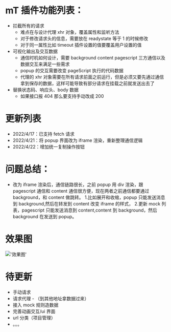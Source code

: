 # mT 插件功能列表：

- 拦截所有的请求
  - 难点在与设计代理 xhr 对象，覆盖属性和监听方法
  - 对于修改请求头的信息，需要放在 readystate 等于 1 的时候修改
  - 对于同一属性比如 timeout 插件设置的值要覆盖用户设置的值
- 可视化输出及交互数据
  - 通信时机如何设计，需要 background content pagescript 三方通信以及数据交互来满足一些需求
  - popup 的交互需要改变 pageScript 执行的代码数据
  - 代理的 xhr 对象需要在所有请求前面之前运行，但是必须又要先通过通信拿到保存的数据，这样可能导致有部分请求在挂载之前就发送出去了
- 替换状态码、响应头、body 数据
  - 如果接口报 404 那么要支持手动改成 200

# 更新列表

- 2022/4/17：已支持 fetch 请求
- 2022/4/21：将 popup 界面改为 iframe 渲染，重新整理通信逻辑
- 2022/4/22：增加统一复制操作按钮

# 问题总结：

- 改为 iframe 渲染后，通信链路很长，之前 popup 用 div 渲染，跟 pagescript 通信和 content 通信很方便，现在两者之前通信都要通过 background，和 content 做跳转。 1.比如展开和收缩，popup 只能发送消息到 background,然后在转发到 content 改变 iframe 的样式， 2.更新 mock 列表，pagescript 只能发送消息到 content,content 到 background，然后 background 在发送到 popup。

# 效果图

!['效果图'](https://p1-juejin.byteimg.com/tos-cn-i-k3u1fbpfcp/2fc9c595be504de4bc10618926ff7016~tplv-k3u1fbpfcp-watermark.image?)

# 待更新

- 手动请求
- 请求代理 - （到其他地址拿数据过来）
- 接入 mock 规则造数据
- 完善动画交互/ui 界面
- url 分类（项目管理）
- 。。。
